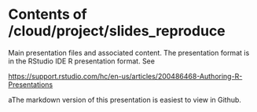 # Contents of /cloud/project/slides_reproduce

Main presentation files and associated content.  The presentation format is in the RStudio IDE R presentation format.  See

https://support.rstudio.com/hc/en-us/articles/200486468-Authoring-R-Presentations

aThe markdown version of this presentation is easiest to view in Github.
